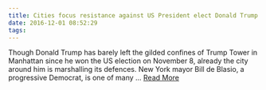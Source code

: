 ```yaml
---
title: Cities focus resistance against US President elect Donald Trump
date: 2016-12-01 08:52:29
tags:
---
```

Though Donald Trump has barely left the gilded confines of Trump Tower in Manhattan since he won the US election on November 8, already the city around him is marshalling its defences. New York mayor Bill de Blasio, a progressive Democrat, is one of many ...
[Read More](http://www.smh.com.au/comment/cities-face-off-against-us-presidentelect-donald-trump-20161130-gt0kvh.html)